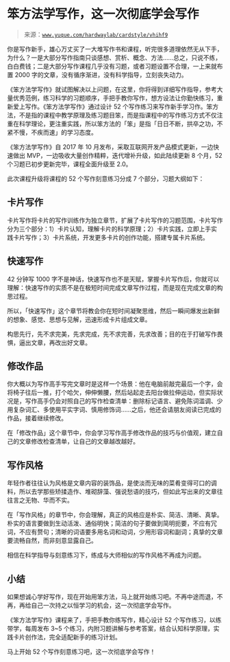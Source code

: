 # 笨方法学写作，这一次彻底学会写作

> 来源：[`www.yuque.com/hardwaylab/cardstyle/vhihf9`](https://www.yuque.com/hardwaylab/cardstyle/vhihf9)



你是写作新手，雄心万丈买了一大堆写作书和课程，听完很多道理依然无从下手，为什么？一是大部分写作指南只谈感想、赏析、概念、方法……总之，只说不练，白白费钱；二是大部分写作课程几乎没有习题，或者习题设置不合理，一上来就布置 2000 字的文章，没有循序渐进，没有科学指导，立刻丧失动力。 

《笨方法学写作》就试图解决以上问题，在这里，你将得到详细写作指导，参考大量优秀范例，练习科学的习题顺序，手把手教你写作，想方设法让你勤快练习，重新爱上写作。《笨方法学写作》通过设计 52 个写作练习来写作新手学习作。笨方法，不是指的课程中教学原理及练习题目笨，而是指课程中的写作练习方式不仅注重在科学理论，更注重实践，所以笨方法的「笨」是指「日日不断，拱卒之功，不紧不慢，不疾而速」的学习态度。 

《笨方法学写作》自 2017 年 10 月发布，采取互联网开发产品模式更新，一边快速做出 MVP，一边吸收大量创作精粹，迭代增补升级，如此陆续更新 8 个月，52 个习题已初步更新完毕，课程全面升级至 2.0。 

此次课程升级将课程的 52 个写作刻意练习分成 7 个部分，习题大纲如下： 

## 卡片写作

 

卡片写作将卡片的写作训练作为独立章节，扩展了卡片写作的习题范围，卡片写作分为三个部分：1）卡片认知，理解卡片的科学原理；2）卡片实践，立即上手实践卡片写作；3）卡片系统，开发更多卡片的创作功能，搭建专属卡片系统。 

## 快速写作

 

42 分钟写 1000 字不是神话，快速写作也不是天赋，掌握卡片写作后，你就可以理解：快速写作的实质不是在极短时间完成文章写作过程，而是现在完成文章的构思过程。 

所以，「快速写作」这个章节将教会你在短时间凝聚思维，然后一瞬间爆发出新鲜的想象、感觉、思想与见解，迅速形成卡片组成文章。 

构思先行，先不求完美，先求完成，先不求完善，先求改善；目的在于打破写作畏惧，逼出文章，再改出好文章。 

## 修改作品

 

你大概以为写作高手写完文章时是这样一个场景：他在电脑前敲完最后一个字，会将椅子往后一推，打个哈欠，伸伸懒腰，然后站起走去阳台做拉伸运动，但实际状况是，写作高手仍会对照自己的写作检查清单：删除标记语言、避免陈词滥调、少用复杂词汇、多使用平实字词、慎用修饰词……之后，他还会请朋友阅读已完成的作品，接着继续修改。 

在「修改作品」这个章节中，你会学习写作高手修改作品的技巧与价值观，建立自己的文章修改检查清单，让自己的文章越改越好。 

## 写作风格

 

年轻作者往往认为风格是文章内容的装饰品，是使淡而无味的菜肴变得可口的调料，所以去学那些矫揉造作、堆砌辞藻、强说愁语的技巧，但如此写出来的文章往往言之无物、华而不实。 

在「写作风格」的章节中，你会理解，真正的风格应是朴实、简洁、清晰、真挚。朴实的语言要做到生动活泼、通俗明快；简洁的句子要做到简明扼要，不应有冗词，不应有赘句；清晰的词语要多用名词和动词，少用形容词和副词；真挚的文章要流畅自然，而非刻意显露自己。 

相信在科学指导与刻意练习下，练成与大师相似的写作风格不再成为问题。 

## 小结

 

如果想诚心学好写作，现在开始用笨方法，马上就开始练习吧。不再中途而退，不再，再给自己一次持之以恒学习的机会，这一次彻底学会写作。 <ne-hole id="u0016517d" data-lake-id="u0016517d">

《笨方法学写作》课程来了，手把手教你练写作，精心设计 52 个写作练习，以练带学，每周发布 3~5 个练习，内附习题讲解与参考答案，结合认知科学原理，实践卡片创作法，完全适配新手的练习计划。 

马上开始 52 个写作刻意练习吧，这一次彻底学会写作！ 

[](http://www.learnwritingthehardway.cn/)</ne-hole>